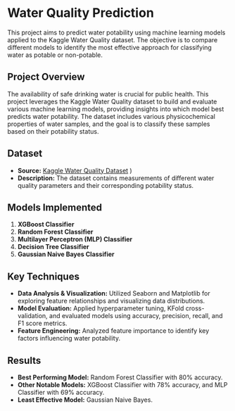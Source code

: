 # Water Quality Prediction

This project aims to predict water potability using machine learning models applied to the Kaggle Water Quality dataset. The objective is to compare different models to identify the most effective approach for classifying water as potable or non-potable.

## Project Overview

The availability of safe drinking water is crucial for public health. This project leverages the Kaggle Water Quality dataset to build and evaluate various machine learning models, providing insights into which model best predicts water potability. The dataset includes various physicochemical properties of water samples, and the goal is to classify these samples based on their potability status.

## Dataset

- **Source:** [Kaggle Water Quality Dataset](https://www.kaggle.com/datasets/adityakadiwal/water-potability)
)
- **Description:** The dataset contains measurements of different water quality parameters and their corresponding potability status.

## Models Implemented

1. **XGBoost Classifier**  
2. **Random Forest Classifier**  
3. **Multilayer Perceptron (MLP) Classifier**  
4. **Decision Tree Classifier**  
5. **Gaussian Naive Bayes Classifier**

## Key Techniques

- **Data Analysis & Visualization:** Utilized Seaborn and Matplotlib for exploring feature relationships and visualizing data distributions.
- **Model Evaluation:** Applied hyperparameter tuning, KFold cross-validation, and evaluated models using accuracy, precision, recall, and F1 score metrics.
- **Feature Engineering:** Analyzed feature importance to identify key factors influencing water potability.

## Results

- **Best Performing Model:** Random Forest Classifier with 80% accuracy.
- **Other Notable Models:** XGBoost Classifier with 78% accuracy, and MLP Classifier with 69% accuracy.
- **Least Effective Model:** Gaussian Naive Bayes.
